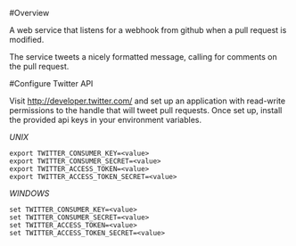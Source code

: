 #Overview

A web service that listens for a webhook from github when a pull request is modified.

The service tweets a nicely formatted message, calling for comments on the pull request.

#Configure Twitter API

Visit http://developer.twitter.com/ and set up an application with read-write permissions to the handle that will tweet pull requests. Once set up, install the provided api keys in your environment variables.

_UNIX_

    export TWITTER_CONSUMER_KEY=<value>
    export TWITTER_CONSUMER_SECRET=<value>
    export TWITTER_ACCESS_TOKEN=<value>
    export TWITTER_ACCESS_TOKEN_SECRET=<value>

_WINDOWS_

    set TWITTER_CONSUMER_KEY=<value>
    set TWITTER_CONSUMER_SECRET=<value>
    set TWITTER_ACCESS_TOKEN=<value>
    set TWITTER_ACCESS_TOKEN_SECRET=<value>
